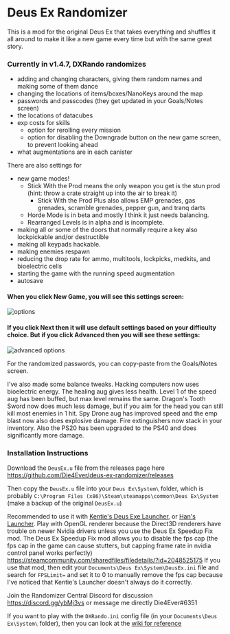 # Deus Ex Randomizer

This is a mod for the original Deus Ex that takes everything and shuffles it all around to make it like a new game every time but with the same great story.

### Currently in v1.4.7, DXRando randomizes
* adding and changing characters, giving them random names and making some of them dance
* changing the locations of items/boxes/NanoKeys around the map
* passwords and passcodes (they get updated in your Goals/Notes screen)
* the locations of datacubes
* exp costs for skills
    * option for rerolling every mission
    * option for disabling the Downgrade button on the new game screen, to prevent looking ahead
* what augmentations are in each canister

There are also settings for
* new game modes!
    * Stick With the Prod means the only weapon you get is the stun prod (hint: throw a crate straight up into the air to break it)
        * Stick With the Prod Plus also allows EMP grenades, gas grenades, scramble grenades, pepper gun, and tranq darts
    * Horde Mode is in beta and mostly I think it just needs balancing.
    * Rearranged Levels is in alpha and is incomplete.
* making all or some of the doors that normally require a key also lockpickable and/or destructible
* making all keypads hackable.
* making enemies respawn
* reducing the drop rate for ammo, multitools, lockpicks, medkits, and bioelectric cells
* starting the game with the running speed augmentation
* autosave

#### When you click New Game, you will see this settings screen:
![options](https://i.imgur.com/XYOCRo3.png)

#### If you click Next then it will use default settings based on your difficulty choice. But if you click Advanced then you will see these settings:
![advanced options](https://i.imgur.com/cNxR0UX.png)

For the randomized passwords, you can copy-paste from the Goals/Notes screen.

I've also made some balance tweaks. Hacking computers now uses bioelectric energy. The healing aug gives less health. Level 1 of the speed aug has been buffed, but max level remains the same. Dragon's Tooth Sword now does much less damage, but if you aim for the head you can still kill most enemies in 1 hit. Spy Drone aug has improved speed and the emp blast now also does explosive damage. Fire extinguishers now stack in your inventory. Also the PS20 has been upgraded to the PS40 and does significantly more damage.

### Installation Instructions

Download the `DeusEx.u` file from the releases page here https://github.com/Die4Ever/deus-ex-randomizer/releases

Then copy the `DeusEx.u` file into your `Deus Ex\System\` folder, which is probably `C:\Program Files (x86)\Steam\steamapps\common\Deus Ex\System` (make a backup of the original `DeusEx.u`)

Recommended to use it with [Kentie's Deus Exe Launcher](http://www.kentie.net/article/dxguide/), or [Han's Launcher](https://coding.hanfling.de/launch/#binaries). Play with OpenGL renderer because the Direct3D renderers have trouble on newer Nvidia drivers unless you use the Deus Ex Speedup Fix mod. The Deus Ex Speedup Fix mod allows you to disable the fps cap (the fps cap in the game can cause stutters, but capping frame rate in nvidia control panel works perfectly) https://steamcommunity.com/sharedfiles/filedetails/?id=2048525175 If you use that mod, then edit your `Documents\Deus Ex\System\DeusEx.ini` file and search for `FPSLimit=` and set it to 0 to manually remove the fps cap because I've noticed that Kentie's Launcher doesn't always do it correctly.

Join the Randomizer Central Discord for discussion https://discord.gg/ybMj3vs or message me directly Die4Ever#6351

If you want to play with the `DXRando.ini` config file (in your `Documents\Deus Ex\System\` folder), then you can look at the [wiki for reference](https://github.com/Die4Ever/deus-ex-randomizer/wiki/DXRando.ini-config)
